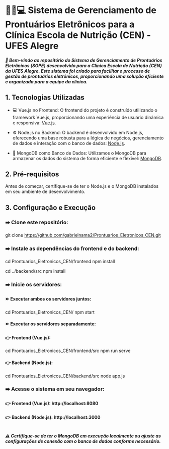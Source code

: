 # 🏥🍎💻 Sistema de Gerenciamento de Prontuários Eletrônicos para a Clínica Escola de Nutrição (CEN) - UFES Alegre

##### :wave: Bem-vindo ao repositório do Sistema de Gerenciamento de Prontuários Eletrônicos (SGPE) desenvolvido para a Clínica Escola de Nutrição (CEN) da UFES Alegre. Este sistema foi criado para facilitar o processo de gestão de prontuários eletrônicos, proporcionando uma solução eficiente e organizada para a equipe da clínica.

## 1. Tecnologias Utilizadas

- 💻 Vue.js no Frontend: O frontend do projeto é construído utilizando o framework Vue.js, proporcionando uma experiência de usuário dinâmica e responsiva: [Vue.js](https://vuejs.org/).

- ⚙️ Node.js no Backend: O backend é desenvolvido em Node.js, oferecendo uma base robusta para a lógica de negócios, gerenciamento de dados e interação com o banco de dados: [Node.js](https://nodejs.org/).

- 📁 MongoDB como Banco de Dados: Utilizamos o MongoDB para armazenar os dados do sistema de forma eficiente e flexível: [MongoDB](https://www.mongodb.com/try/download/community).

## 2. Pré-requisitos
Antes de começar, certifique-se de ter o Node.js e o MongoDB instalados em seu ambiente de desenvolvimento.

## 3. Configuração e Execução
### :arrow_right: Clone este repositório:

git clone https://github.com/gabrielnama2/Prontuarios_Eletronicos_CEN.git

### :arrow_right: Instale as dependências do frontend e do backend:

cd Prontuarios_Eletronicos_CEN/frontend
npm install

cd ../backend/src
npm install

### :arrow_right: Inicie os servidores:
#### :fast_forward: Executar ambos os servidores juntos:

cd Prontuarios_Eletronicos_CEN/
npm start

#### :fast_forward: Executar os servidores separadamente:

#### :point_right: Frontend (Vue.js):

cd Prontuarios_Eletronicos_CEN/frontend/src
npm run serve

#### :point_right: Backend (Node.js):
cd Prontuarios_Eletronicos_CEN/backend/src
node app.js

### :arrow_right: Acesse o sistema em seu navegador:
#### :point_right: Frontend (Vue.js): http://localhost:8080<br>
#### :point_right: Backend (Node.js): http://localhost:3000<br><br>

##### :warning: Certifique-se de ter o MongoDB em execução localmente ou ajuste as configurações de conexão com o banco de dados conforme necessário.